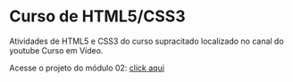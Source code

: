 <h1>Curso de HTML5/CSS3</h1>
<p>Atividades de HTML5 e CSS3 do curso supracitado localizado no canal do youtube Curso em Vídeo.</p>
<p>Acesse o projeto do módulo 02: <a href="https://eudiogolobo.github.io/htmlCss/modulo02/desafios/index.html" target="_blank">click aqui</a></p>
